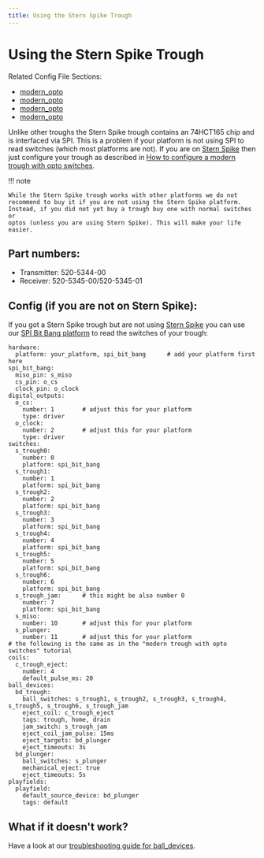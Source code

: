 ```yaml
---
title: Using the Stern Spike Trough
---
```


# Using the Stern Spike Trough


Related Config File Sections:

* [modern_opto](../../config/ball_devices.md)
* [modern_opto](../../config/playfields.md)
* [modern_opto](../../config/spi_bit_bang.md)
* [modern_opto](../../config/digital_outputs.md)

Unlike other troughs the Stern Spike trough contains an 74HCT165 chip
and is interfaced via SPI. This is a problem if your platform is not
using SPI to read switches (which most platforms are not). If you are on
[Stern Spike](../../hardware/spike/index.md) then
just configure your trough as described in
[How to configure a modern trough with opto switches](modern_opto.md).

!!! note

    While the Stern Spike trough works with other platforms we do not
    recommend to buy it if you are not using the Stern Spike platform.
    Instead, if you did not yet buy a trough buy one with normal switches or
    optos (unless you are using Stern Spike). This will make your life
    easier.

## Part numbers:

* Transmitter: 520-5344-00
* Receiver: 520-5345-00/520-5345-01

## Config (if you are not on Stern Spike):

If you got a Stern Spike trough but are not using
[Stern Spike](../../hardware/spike/index.md) you
can use our
[SPI Bit Bang platform](../../hardware/spi_bit_bang.md) to read the switches of your trough:

``` mpf-config
hardware:
  platform: your_platform, spi_bit_bang      # add your platform first here
spi_bit_bang:
  miso_pin: s_miso
  cs_pin: o_cs
  clock_pin: o_clock
digital_outputs:
  o_cs:
    number: 1        # adjust this for your platform
    type: driver
  o_clock:
    number: 2        # adjust this for your platform
    type: driver
switches:
  s_trough0:
    number: 0
    platform: spi_bit_bang
  s_trough1:
    number: 1
    platform: spi_bit_bang
  s_trough2:
    number: 2
    platform: spi_bit_bang
  s_trough3:
    number: 3
    platform: spi_bit_bang
  s_trough4:
    number: 4
    platform: spi_bit_bang
  s_trough5:
    number: 5
    platform: spi_bit_bang
  s_trough6:
    number: 6
    platform: spi_bit_bang
  s_trough_jam:      # this might be also number 0
    number: 7
    platform: spi_bit_bang
  s_miso:
    number: 10       # adjust this for your platform
  s_plunger:
    number: 11       # adjust this for your platform
# the following is the same as in the "modern trough with opto switches" tutorial
coils:
  c_trough_eject:
    number: 4
    default_pulse_ms: 20
ball_devices:
  bd_trough:
    ball_switches: s_trough1, s_trough2, s_trough3, s_trough4, s_trough5, s_trough6, s_trough_jam
    eject_coil: c_trough_eject
    tags: trough, home, drain
    jam_switch: s_trough_jam
    eject_coil_jam_pulse: 15ms
    eject_targets: bd_plunger
    eject_timeouts: 3s
  bd_plunger:
    ball_switches: s_plunger
    mechanical_eject: true
    eject_timeouts: 5s
playfields:
  playfield:
    default_source_device: bd_plunger
    tags: default
```

## What if it doesn't work?

Have a look at our
[troubleshooting guide for ball_devices](../ball_devices/troubleshooting.md).
